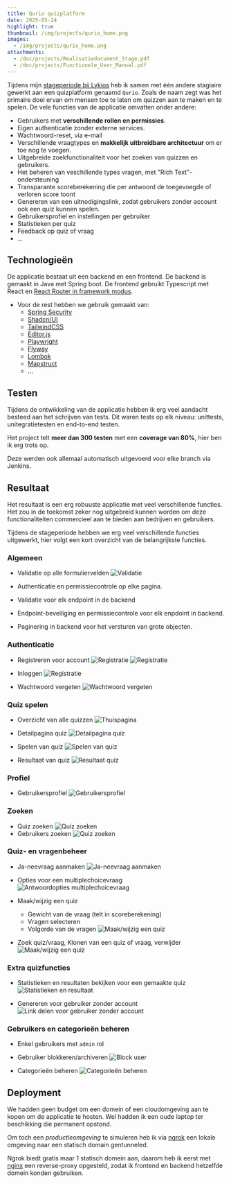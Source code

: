 ```yaml
---
title: Qurio quizplatform
date: 2025-05-24
highlight: true
thumbnail: /img/projects/qurio_home.png
images:
  - /img/projects/qurio_home.png
attachments:
  - /doc/projects/Realisatiedocument_Stage.pdf
  - /doc/projects/Functionele_User_Manual.pdf
---
```


Tijdens mijn [stageperiode bij Lykios](/stage) heb ik samen met één andere
stagiaire gewerkt aan een quizplatform genaamd `Qurio`. Zoals de naam zegt was
het primaire doel ervan om mensen toe te laten om quizzen aan te maken en te
spelen. De vele functies van de applicatie omvatten onder andere:

- Gebruikers met **verschillende rollen en permissies**.
- Eigen authenticatie zonder externe services.
- Wachtwoord-reset, via e-mail
- Verschillende vraagtypes en **makkelijk uitbreidbare architectuur** om er toe
  nog te voegen.
- Uitgebreide zoekfunctionaliteit voor het zoeken van quizzen en gebruikers.
- Het beheren van veschillende types vragen, met "Rich Text"-ondersteuning
- Transparante scoreberekening die per antwoord de toegevoegde of verloren
  score toont
- Genereren van een uitnodigingslink, zodat gebruikers zonder account ook een
  quiz kunnen spelen.
- Gebruikersprofiel en instellingen per gebruiker
- Statistieken per quiz
- Feedback op quiz of vraag
- ...

## Technologieën

De applicatie bestaat uit een backend en een frontend. De backend is gemaakt in
Java met Spring boot. De frontend gebruikt Typescript met React en [React Router in framework modus](https://reactrouter.com/start/modes).

- Voor de rest hebben we gebruik gemaakt van:
  - [Spring Security](https://spring.io/projects/spring-security)
  - [Shadcn/UI](https://ui.shadcn.com/)
  - [TailwindCSS](https://tailwindcss.com/)
  - [Editor.js](https://editorjs.io/)
  - [Playwright](https://playwright.dev/)
  - [Flyway](https://github.com/flyway/flyway)
  - [Lombok](https://projectlombok.org/)
  - [Mapstruct](https://mapstruct.org/)
  - ...

## Testen

Tijdens de ontwikkeling van de applicatie hebben ik erg veel aandacht besteed
aan het schrijven van tests. Dit waren tests op elk niveau: unittests,
unitegratietesten en end-to-end testen.

Het project telt **meer dan 300 testen** met een **coverage van 80%**, hier ben
ik erg trots op.

Deze werden ook allemaal automatisch uitgevoerd voor elke branch via Jenkins.

## Resultaat

Het resultaat is een erg robuuste applicatie met veel verschillende functies.
Het zou in de toekomst zeker nog uitgebreid kunnen worden om deze
functionaliteiten commercieel aan te bieden aan bedrijven en gebruikers.

Tijdens de stageperiode hebben we erg veel verschillende functies uitgewerkt,
hier volgt een kort overzicht van de belangrijkste functies.

### Algemeen

- Validatie op alle formuliervelden
  ![Validatie](/img/projects/qurio_validation.png)
- Authenticatie en permissiecontrole op elke pagina.

- Validatie voor elk endpoint in de backend
- Endpoint-beveiliging en permissiecontrole voor elk enpdoint in backend.
- Paginering in backend voor het versturen van grote objecten.

### Authenticatie

- Registreren voor account
  ![Registratie](/img/projects/qurio_register.png)
  ![Registratie](/img/projects/qurio_register.gif)

- Inloggen
  ![Registratie](/img/projects/qurio_login.gif)

- Wachtwoord vergeten
  ![Wachtwoord vergeten](/img/projects/qurio_password_reset.gif)

### Quiz spelen

- Overzicht van alle quizzen
  ![Thuispagina](/img/projects/qurio_home.png)

- Detailpagina quiz
  ![Detailpagina quiz](/img/projects/qurio_start.png)

- Spelen van quiz
  ![Spelen van quiz](/img/projects/qurio_play.png)
- Resultaat van quiz
  ![Resultaat quiz](/img/projects/qurio_result.png)

### Profiel

- Gebruikersprofiel
  ![Gebruikersprofiel](/img/projects/qurio_profile.gif)

### Zoeken

- Quiz zoeken
  ![Quiz zoeken](/img/projects/qurio_search.gif)
- Gebruikers zoeken
  ![Quiz zoeken](/img/projects/qurio_search_user.gif)

### Quiz- en vragenbeheer

- Ja-neevraag aanmaken
  ![Ja-neevraag aanmaken](/img/projects/qurio_create_question.gif)
- Opties voor een multiplechoicevraag
  ![Antwoordopties multiplechoicevraag](/img/projects/qurio_multiplechoice_answers.png)

- Maak/wijzig een quiz

  - Gewicht van de vraag (telt in scoreberekening)
  - Vragen selecteren
  - Volgorde van de vragen
    ![Maak/wijzig een quiz](/img/projects/qurio_update_quiz.gif)

- Zoek quiz/vraag, Klonen van een quiz of vraag, verwijder
  ![Maak/wijzig een quiz](/img/projects/qurio_manage.gif)

### Extra quizfuncties

- Statistieken en resultaten bekijken voor een gemaakte quiz
  ![Statistieken en resultaat](/img/projects/qurio_statistics.gif)

- Genereren voor gebruiker zonder account
  ![Link delen voor gebruiker zonder account](/img/projects/qurio_sharedlink.gif)

### Gebruikers en categorieën beheren

- Enkel gebruikers met `admin` rol
- Gebruiker blokkeren/archiveren
  ![Block user](/img/projects/qurio_archive_user.gif)

- Categorieën beheren
  ![Categorieën beheren](/img/projects/qurio_categories.gif)

## Deployment

We hadden geen budget om een domein of een cloudomgeving aan te kopen om de
applicatie te hosten. Wel hadden ik een oude laptop ter beschikking die
permanent opstond.

Om toch een _productieomgeving_ te simuleren heb ik via
[ngrok](http://ngrok.com/) een lokale omgeving naar een statisch domain
gentunneled.

Ngrok biedt gratis maar 1 statisch domein aan, daarom heb ik eerst met
[nginx](https://nginx.org/) een reverse-proxy opgesteld, zodat ik frontend en
backend hetzelfde domein konden gebruiken.
